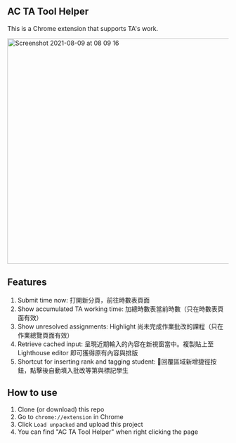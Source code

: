 ## AC TA Tool Helper

This is a Chrome extension that supports TA's work.

<img width="514" alt="Screenshot 2021-08-09 at 08 09 16" src="https://user-images.githubusercontent.com/10878489/128650076-db573468-f3de-42e2-8af0-cf1678243e07.png">

## Features

1. Submit time now: 打開新分頁，前往時數表頁面
2. Show accumulated TA working time: 加總時數表當前時數（只在時數表頁面有效）
3. Show unresolved assignments: Highlight 尚未完成作業批改的課程（只在作業總覽頁面有效）
4. Retrieve cached input: 呈現近期輸入的內容在新視窗當中。複製貼上至 Lighthouse editor 即可獲得原有內容與排版
5. Shortcut for inserting rank and tagging student: 回覆區域新增捷徑按鈕，點擊後自動填入批改等第與標記學生

## How to use

1. Clone (or download) this repo
2. Go to `chrome://extension` in Chrome
3. Click `Load unpacked` and upload this project
4. You can find "AC TA Tool Helper" when right clicking the page
